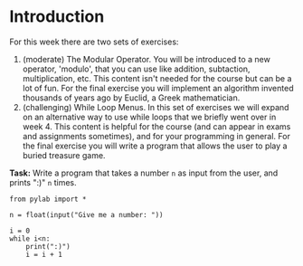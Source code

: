 # Introduction

For this week there are two sets of exercises:

1. (moderate) The Modular Operator. You will be introduced to a new operator, 'modulo', that you can use like addition, subtaction, multiplication, etc. This content isn't needed for the course but can be a lot of fun. For the final exercise you will implement an algorithm invented thousands of years ago by Euclid, a Greek mathematician. 
2. (challenging) While Loop Menus. In this set of exercises we will expand on an alternative way to use while loops that we briefly went over in week 4. This content is helpful for the course (and can appear in exams and assignments sometimes), and for your programming in general. For the final exercise you will write a program that allows the user to play a buried treasure game. 


**Task:** Write a program that takes a number `n` as input from the user, and prints ":)" `n` times. 


```
from pylab import *

n = float(input("Give me a number: "))

i = 0
while i<n:
    print(":)")
    i = i + 1

```
